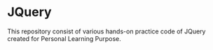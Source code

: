# JQuery
This repository consist of various hands-on practice code of JQuery created for Personal Learning Purpose. 
